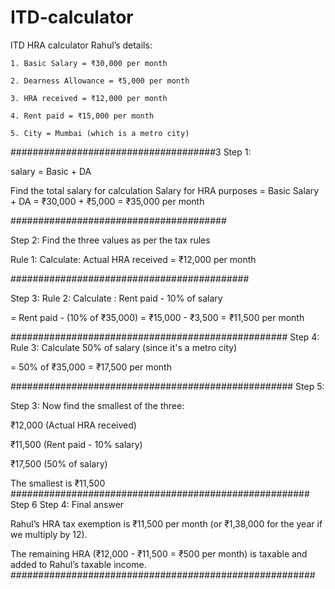# ITD-calculator
ITD HRA calculator
Rahul’s details:

	1. Basic Salary = ₹30,000 per month

	2. Dearness Allowance = ₹5,000 per month

	3. HRA received = ₹12,000 per month

	4. Rent paid = ₹15,000 per month

	5. City = Mumbai (which is a metro city)

 #####################################3
 Step 1:

 salary = Basic + DA

 Find the total salary for calculation
Salary for HRA purposes = Basic Salary + DA
= ₹30,000 + ₹5,000
= ₹35,000 per month

#######################################

Step 2: Find the three values as per the tax rules


Rule 1: Calculate: Actual HRA received
= ₹12,000 per month

###########################################

Step 3:
Rule 2: Calculate : Rent paid - 10% of salary

= Rent paid - (10% of ₹35,000)
= ₹15,000 - ₹3,500
= ₹11,500 per month

##################################################
Step 4:
Rule 3: Calculate 50% of salary (since it's a metro city)

= 50% of ₹35,000
= ₹17,500 per month

###################################################
Step 5:

Step 3: Now find the smallest of the three:

₹12,000 (Actual HRA received)

₹11,500 (Rent paid - 10% salary)

₹17,500 (50% of salary)

The smallest is ₹11,500
######################################################
Step 6
Step 4: Final answer

Rahul’s HRA tax exemption is ₹11,500 per month (or ₹1,38,000 for the year if we multiply by 12).

The remaining HRA (₹12,000 - ₹11,500 = ₹500 per month) is taxable and added to Rahul’s taxable income.
#######################################################

